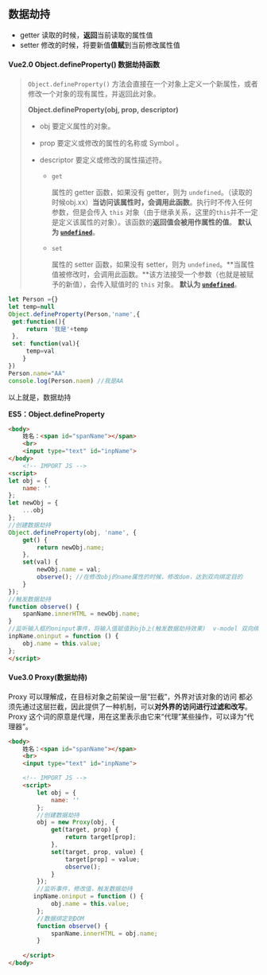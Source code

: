 ## 数据劫持

- getter  读取的时候，**返回**当前读取的属性值
- setter 修改的时候，将要新值**值赋**到当前修改属性值

#### Vue2.0   Object.defineProperty() 数据劫持函数

> `Object.defineProperty()` 方法会直接在一个对象上定义一个新属性，或者修改一个对象的现有属性，并返回此对象。
>
> **Object.defineProperty(obj, prop, descriptor)**
>
>   - obj             要定义属性的对象。
>
>   - prop           要定义或修改的属性的名称或 Symbol 。
>
>   - descriptor 要定义或修改的属性描述符。
>
>     - `get`
>
>       属性的 getter 函数，如果没有 getter，则为 `undefined`。（读取的时候obj.xx）**当访问该属性时，会调用此函数**。执行时不传入任何参数，但是会传入 `this` 对象（由于继承关系，这里的`this`并不一定是定义该属性的对象）。该函数的**返回值会被用作属性的值**。 **默认为 [`undefined`](https://developer.mozilla.org/zh-CN/docs/Web/JavaScript/Reference/Global_Objects/undefined)**。
>
>     - `set`
>
>       属性的 setter 函数，如果没有 setter，则为 `undefined`。**当属性值被修改时，会调用此函数。**该方法接受一个参数（也就是被赋予的新值），会传入赋值时的 `this` 对象。 **默认为 [`undefined`](https://developer.mozilla.org/zh-CN/docs/Web/JavaScript/Reference/Global_Objects/undefined)**。
>
> 

```js
let Person ={}
let temp=null
Object.defineProperty(Person,'name',{
 get:function(){
     return '我是'+temp
 },
 set: function(val){
     temp=val
    }
})
Person.name="AA"
console.log(Person.naem) //我是AA
```

 以上就是，数据劫持



**ES5：Object.defineProperty**

```html
<body>
    姓名：<span id="spanName"></span>
    <br>
    <input type="text" id="inpName">
</body>
    <!-- IMPORT JS -->
<script>
let obj = {
    name: ''
};
let newObj = {
    ...obj
};
//创建数据劫持
Object.defineProperty(obj, 'name', {
    get() {
        return newObj.name;
    },
    set(val) {
        newObj.name = val;
        observe(); //在修改obj的name属性的时候，修改dom，达到双向绑定目的
    }
});
//触发数据劫持
function observe() {
    spanName.innerHTML = newObj.name;
}
//监听输入框的oninput事件，将输入值赋值到ojb上(触发数据劫持效果)  v-model 双向绑定
inpName.oninput = function () {
    obj.name = this.value;
};
</script>
```





#### Vue3.0   Proxy(数据劫持)

 Proxy 可以理解成，在目标对象之前架设一层“拦截”，外界对该对象的访问
​    都必须先通过这层拦截，因此提供了一种机制，可以**对外界的访问进行过滤和改写**。
​    Proxy 这个词的原意是代理，用在这里表示由它来“代理”某些操作，可以译为“代理器”。

```html
<body>
    姓名：<span id="spanName"></span>
    <br>
    <input type="text" id="inpName">

    <!-- IMPORT JS -->
    <script>
        let obj = {
            name: ''
        };
        //创建数据劫持
        obj = new Proxy(obj, {
            get(target, prop) {
                return target[prop];
            },
            set(target, prop, value) {
                target[prop] = value;
                observe();
            }
        });
        //监听事件，修改值，触发数据劫持
       inpName.oninput = function () {
            obj.name = this.value;
        };
        //数据绑定到DOM
        function observe() {
            spanName.innerHTML = obj.name;
        }
      
    </script>
</body>
```

